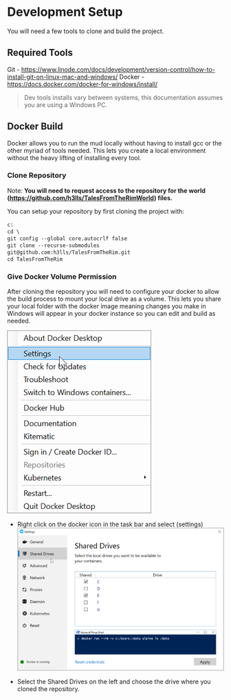 # Development Setup

You will need a few tools to clone and build the project.

## Required Tools

Git - https://www.linode.com/docs/development/version-control/how-to-install-git-on-linux-mac-and-windows/
Docker - https://docs.docker.com/docker-for-windows/install/

> Dev tools installs vary between systems, this documentation assumes you are using a Windows PC.

## Docker Build

Docker allows you to run the mud locally without having to install gcc or the other myriad of tools needed. This lets you create a local environment without the heavy lifting of installing every tool.

### Clone Repository

Note: **You will need to request access to the repository for the world (https://github.com/h3lls/TalesFromTheRimWorld) files.**

You can setup your repository by first cloning the project with:
```
c:
cd \
git config --global core.autocrlf false
git clone --recurse-submodules git@github.com:h3lls/TalesFromTheRim.git
cd TalesFromTheRim
```

### Give Docker Volume Permission

After cloning the repository you will need to configure your docker to allow the build process to mount your local drive as a volume. This lets you share your local folder with the docker image meaning changes you make in Windows will appear in your docker instance so you can edit and build as needed.


![Docker Settings](docker-settings.png ':size=200')
- Right click on the docker icon in the task bar and select (settings)  
![Docker Shared Drives](docker-shared.png ':size=400')



- Select the Shared Drives on the left and choose the drive where you cloned the repository.
